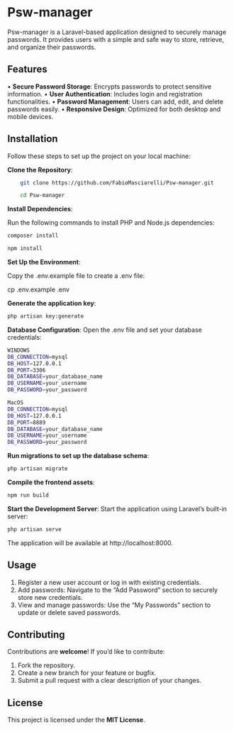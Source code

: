 # Psw-manager

Psw-manager is a Laravel-based application designed to securely manage passwords. It provides users with a simple and safe way to store, retrieve, and organize their passwords.

## Features

•⁠  ⁠**Secure Password Storage**: Encrypts passwords to protect sensitive information.
•⁠  ⁠**User Authentication**: Includes login and registration functionalities.
•⁠  ⁠**Password Management**: Users can add, edit, and delete passwords easily.
•⁠  ⁠**Responsive Design**: Optimized for both desktop and mobile devices.

## Installation

Follow these steps to set up the project on your local machine:



**⁠Clone the Repository**:

```bash
    git clone https://github.com/FabioMasciarelli/Psw-manager.git
```
```bash
    cd Psw-manager
```
   

**Install Dependencies**:

Run the following commands to install PHP and Node.js dependencies:

```bash
composer install
```
```bash
npm install
```


**Set Up the Environment**:

Copy the .env.example file to create a .env file:

cp .env.example .env


**Generate the application key**:

```bash
php artisan key:generate
```


**Database Configuration**:
Open the .env file and set your database credentials:

```bash
WINDOWS
DB_CONNECTION=mysql
DB_HOST=127.0.0.1
DB_PORT=3306
DB_DATABASE=your_database_name
DB_USERNAME=your_username
DB_PASSWORD=your_password
```

```bash
MacOS
DB_CONNECTION=mysql
DB_HOST=127.0.0.1
DB_PORT=8889
DB_DATABASE=your_database_name
DB_USERNAME=your_username
DB_PASSWORD=your_password
```


**Run migrations to set up the database schema**:

```bash
php artisan migrate
```

**Compile the frontend assets**:

```bash
npm run build
```


**Start the Development Server**:
Start the application using Laravel’s built-in server:

```bash
php artisan serve
```

The application will be available at http://localhost:8000.


## Usage

1.	Register a new user account or log in with existing credentials.
2.	Add passwords: Navigate to the “Add Password” section to securely store new credentials.
3.	View and manage passwords: Use the “My Passwords” section to update or delete saved passwords.


## Contributing

Contributions are **welcome**! If you’d like to contribute:
1.	Fork the repository.
2.	Create a new branch for your feature or bugfix.
3.	Submit a pull request with a clear description of your changes.



## License

This project is licensed under the **MIT License**.
